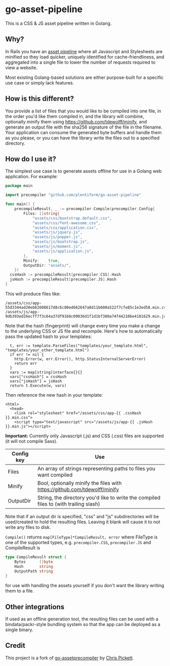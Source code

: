 # go-asset-pipeline

This is a CSS & JS asset pipeline written in Golang.

## Why?

In Rails you have an [asset pipeline](https://guides.rubyonrails.org/asset_pipeline.html) where all Javascript and Stylesheets are minified so they load quicker, uniquely identified for cache-friendliness, and aggregated into a single file to lower the number of requests required to view a website.

Most existing Golang-based solutions are either purpose-built for a specific use case or simply lack features.

## How is this different?

You provide a list of files that you would like to be compiled into one file, in the order you'd like them compiled in, and the library will combine, optionally minify them using https://github.com/tdewolff/minify, and generate an output file with the sha256 signature of the file in the filename. Your application can consume the generated byte buffers and handle them as you please, or you can have the library write the files out to a specified directory.

## How do I use it?

The simplest use case is to generate assets offline for use in a Golang web application. For example:

```go
package main

import precompiler "github.com/plentiform/go-asset-pipeline"

func main() {
	precompileResult, _ := precompiler.Compile(precompiler.Config{
		Files: []string{
			"assets/css/bootstrap.default.css",
			"assets/css/font-awesome.css",
			"assets/css/application.css",
			"assets/js/jquery.js",
			"assets/js/popper.js",
			"assets/js/bootstrap.js",
			"assets/js/moment.js",
			"assets/js/application.js",
		},
		Minify:    true,
		OutputDir: "assets/",
	})
  cssHash := precompileResult[precompiler.CSS].Hash
  jsHash := precompileResult[precompiler.JS].Hash
}
```

This will produce files like:
```
/assets/css/app-55d3344ad20eb62608617d8c6c80ed662647a8d11b600a522f7cfe85c1e3ed58.min.css
/assets/js/app-9db393ed26ecff7f3c64a37df9168c09036d1f1d1bf380a74f442106e4101629.min.js
```

Note that the hash (fingerprint) will change every time you make a change to the underlying CSS or JS file and recompile. Here's how to automatically pass the updated hash to your templates:
```
  t, err := template.ParseFiles("templates/your_template.html", "templates/your_other_template.html")
  if err != nil {
    http.Error(w, err.Error(), http.StatusInternalServerError)
    return err
  }
  vars := map[string]interface{}{}
  vars["cssHash"] = cssHash
  vars["jsHash"] = jsHash
  return t.Execute(w, vars)
```

Then reference the new hash in your template:
```
<html>
  <head>
    <link rel="stylesheet" href="/assets/css/app-{{ .cssHash }}.min.css">
    <script type="text/javascript" src="/assets/js/app-{{ .jsHash }}.min.js"></script>
```

**Important:** Currently only Javascript (.js) and CSS (.css) files are supported (it will not compile Sass).

Config key | Use
-----------|-----
Files | An array of strings representing paths to files you want compiled
Minify | Bool, optionally minify the files with https://github.com/tdewolff/minify
OutputDir | String, the directory you'd like to write the compiled files to (with trailing slash)

Note that if an output dir is specified, "css" and "js" subdirectories will be used/created to hold the resulting files. Leaving it blank will cause it to not write any files to disk.

`Compile()` returns `map[FileType]*CompileResult, error` where FileType is one of the supported types, e.g. `precompiler.CSS`, `precompiler.JS` and CompileResult is
```go
type CompileResult struct {
	Bytes      []byte
	Hash       string
	OutputPath string
}
```

for use with handling the assets yourself if you don't want the library writing them to a file.

## Other integrations

If used as an offline generation tool, the resulting files can be used with a bindata/packr-style bundling system so that the app can be deployed as a single binary.

## Credit

This project is a fork of [go-assetprecompiler](https://github.com/parnic/go-assetprecompiler) by [Chris Pickett](https://www.parnic.com).
